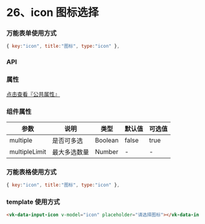 # 26、icon 图标选择

### 万能表单使用方式

```js
{ key:"icon", title:"图标", type:"icon" },
```

### API

### 属性

[点击查看『公共属性』](https://vkdoc.fsq.pub/admin/components/0%E3%80%81public.html)

### 组件属性

| 参数             | 说明                           | 类型    | 默认值  | 可选值 |
|------------------|-------------------------------|---------|--------|-------|
| multiple            | 是否可多选 | Boolean  | false | true  |
| multipleLimit          | 最大多选数量 | Number  | - | -  |


### 万能表格使用方式

```js
{ key:"icon", title:"图标", type:"icon" },
```

### template 使用方式

```html
<vk-data-input-icon v-model="icon" placeholder="请选择图标"></vk-data-input-icon>
```